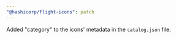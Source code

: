 ```yaml
---
"@hashicorp/flight-icons": patch
---
```


Added "category" to the icons' metadata in the `catalog.json` file.
